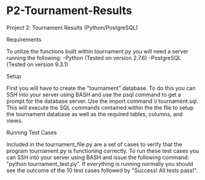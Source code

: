 # P2-Tournament-Results
Project 2: Tournament Results (Python/PostgreSQL)

Requirements 

  To utilize the functions built within tournament.py you will need a server running the following:
  -Python (Tested on version 2.7.6)
  -PostgreSQL (Tested on version 9.3.1)
  
Setup

  First you will have to create the "tournament" database. To do this you can SSH into your server using BASH and use the psql command to   get a prompt for the database server. Use the import command \i tournament.sql. This will execute the SQL commands contained within the   the file to setup the tournament database as well as the required tables, columns, and views. 
  
Running Test Cases

  Included in the tournament_file.py are a set of cases to verify that the program tournament.py is functioning correctly. To run these    test cases you can SSH into your server using BASH and issue the following command: "python tournament_test.py". If everything is        running normally you should see the outcome of the 10 test cases followed by "Success!  All tests pass!". 
